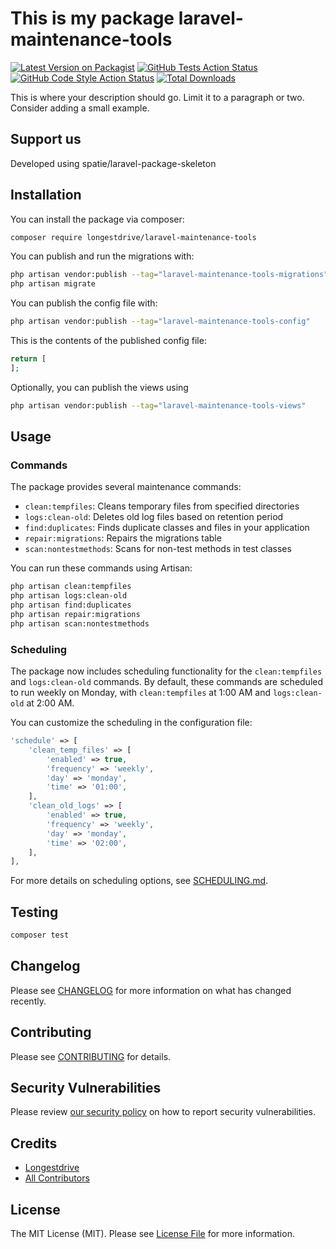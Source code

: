 # This is my package laravel-maintenance-tools

[![Latest Version on Packagist](https://img.shields.io/packagist/v/ray-crane/laravel-maintenance-tools.svg?style=flat-square)](https://packagist.org/packages/ray-crane/laravel-maintenance-tools)
[![GitHub Tests Action Status](https://img.shields.io/github/actions/workflow/status/ray-crane/laravel-maintenance-tools/run-tests.yml?branch=main&label=tests&style=flat-square)](https://github.com/ray-crane/laravel-maintenance-tools/actions?query=workflow%3Arun-tests+branch%3Amain)
[![GitHub Code Style Action Status](https://img.shields.io/github/actions/workflow/status/ray-crane/laravel-maintenance-tools/fix-php-code-style-issues.yml?branch=main&label=code%20style&style=flat-square)](https://github.com/ray-crane/laravel-maintenance-tools/actions?query=workflow%3A"Fix+PHP+code+style+issues"+branch%3Amain)
[![Total Downloads](https://img.shields.io/packagist/dt/ray-crane/laravel-maintenance-tools.svg?style=flat-square)](https://packagist.org/packages/ray-crane/laravel-maintenance-tools)

This is where your description should go. Limit it to a paragraph or two. Consider adding a small example.

## Support us
Developed using spatie/laravel-package-skeleton


[//]: # ()
[//]: # ([<img src="https://github-ads.s3.eu-central-1.amazonaws.com/laravel-maintenance-tools.jpg?t=1" width="419px" />]&#40;https://spatie.be/github-ad-click/laravel-maintenance-tools&#41;)

[//]: # ()
[//]: # (We invest a lot of resources into creating [best in class open source packages]&#40;https://spatie.be/open-source&#41;. You can support us by [buying one of our paid products]&#40;https://spatie.be/open-source/support-us&#41;.)

[//]: # ()
[//]: # (We highly appreciate you sending us a postcard from your hometown, mentioning which of our package&#40;s&#41; you are using. You'll find our address on [our contact page]&#40;https://spatie.be/about-us&#41;. We publish all received postcards on [our virtual postcard wall]&#40;https://spatie.be/open-source/postcards&#41;.)

## Installation

You can install the package via composer:

```bash
composer require longestdrive/laravel-maintenance-tools
```

You can publish and run the migrations with:

```bash
php artisan vendor:publish --tag="laravel-maintenance-tools-migrations"
php artisan migrate
```

You can publish the config file with:

```bash
php artisan vendor:publish --tag="laravel-maintenance-tools-config"
```

This is the contents of the published config file:

```php
return [
];
```

Optionally, you can publish the views using

```bash
php artisan vendor:publish --tag="laravel-maintenance-tools-views"
```

## Usage

### Commands

The package provides several maintenance commands:

- `clean:tempfiles`: Cleans temporary files from specified directories
- `logs:clean-old`: Deletes old log files based on retention period
- `find:duplicates`: Finds duplicate classes and files in your application
- `repair:migrations`: Repairs the migrations table
- `scan:nontestmethods`: Scans for non-test methods in test classes

You can run these commands using Artisan:

```bash
php artisan clean:tempfiles
php artisan logs:clean-old
php artisan find:duplicates
php artisan repair:migrations
php artisan scan:nontestmethods
```

### Scheduling

The package now includes scheduling functionality for the `clean:tempfiles` and `logs:clean-old` commands. By default, these commands are scheduled to run weekly on Monday, with `clean:tempfiles` at 1:00 AM and `logs:clean-old` at 2:00 AM.

You can customize the scheduling in the configuration file:

```php
'schedule' => [
    'clean_temp_files' => [
        'enabled' => true,
        'frequency' => 'weekly',
        'day' => 'monday',
        'time' => '01:00',
    ],
    'clean_old_logs' => [
        'enabled' => true,
        'frequency' => 'weekly',
        'day' => 'monday',
        'time' => '02:00',
    ],
],
```

For more details on scheduling options, see [SCHEDULING.md](SCHEDULING.md).

## Testing

```bash
composer test
```

## Changelog

Please see [CHANGELOG](CHANGELOG.md) for more information on what has changed recently.

## Contributing

Please see [CONTRIBUTING](CONTRIBUTING.md) for details.

## Security Vulnerabilities

Please review [our security policy](../../security/policy) on how to report security vulnerabilities.

## Credits

- [Longestdrive](https://github.com/longestdrive)
- [All Contributors](../../contributors)

## License

The MIT License (MIT). Please see [License File](LICENSE.md) for more information.
